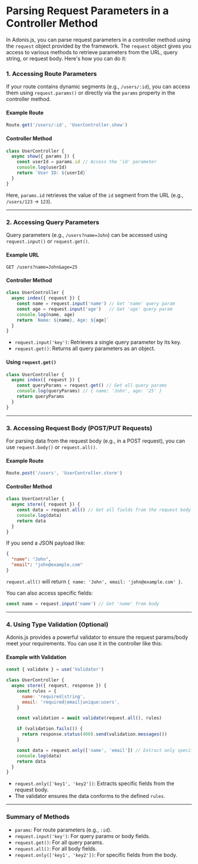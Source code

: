 # Parsing Request Parameters in a Controller Method

In Adonis.js, you can parse request parameters in a controller method using the `request` object provided by the framework. The `request` object gives you access to various methods to retrieve parameters from the URL, query string, or request body. Here's how you can do it:

### 1. **Accessing Route Parameters**
If your route contains dynamic segments (e.g., `/users/:id`), you can access them using `request.params()` or directly via the `params` property in the controller method.

#### Example Route
```javascript
Route.get('/users/:id', 'UserController.show')
```

#### Controller Method
```javascript
class UserController {
  async show({ params }) {
    const userId = params.id // Access the 'id' parameter
    console.log(userId)
    return `User ID: ${userId}`
  }
}
```

Here, `params.id` retrieves the value of the `id` segment from the URL (e.g., `/users/123` → `123`).

---

### 2. **Accessing Query Parameters**
Query parameters (e.g., `/users?name=John`) can be accessed using `request.input()` or `request.get()`.

#### Example URL
```
GET /users?name=John&age=25
```

#### Controller Method
```javascript
class UserController {
  async index({ request }) {
    const name = request.input('name') // Get 'name' query param
    const age = request.input('age')   // Get 'age' query param
    console.log(name, age)
    return `Name: ${name}, Age: ${age}`
  }
}
```

- `request.input('key')`: Retrieves a single query parameter by its key.
- `request.get()`: Returns all query parameters as an object.

#### Using `request.get()`
```javascript
class UserController {
  async index({ request }) {
    const queryParams = request.get() // Get all query params
    console.log(queryParams) // { name: 'John', age: '25' }
    return queryParams
  }
}
```

---

### 3. **Accessing Request Body (POST/PUT Requests)**
For parsing data from the request body (e.g., in a POST request), you can use `request.body()` or `request.all()`.

#### Example Route
```javascript
Route.post('/users', 'UserController.store')
```

#### Controller Method
```javascript
class UserController {
  async store({ request }) {
    const data = request.all() // Get all fields from the request body
    console.log(data)
    return data
  }
}
```

If you send a JSON payload like:
```json
{
  "name": "John",
  "email": "john@example.com"
}
```
`request.all()` will return `{ name: 'John', email: 'john@example.com' }`.

You can also access specific fields:
```javascript
const name = request.input('name') // Get 'name' from body
```

---

### 4. **Using Type Validation (Optional)**
Adonis.js provides a powerful validator to ensure the request params/body meet your requirements. You can use it in the controller like this:

#### Example with Validation
```javascript
const { validate } = use('Validator')

class UserController {
  async store({ request, response }) {
    const rules = {
      name: 'required|string',
      email: 'required|email|unique:users',
    }

    const validation = await validate(request.all(), rules)

    if (validation.fails()) {
      return response.status(400).send(validation.messages())
    }

    const data = request.only(['name', 'email']) // Extract only specific fields
    console.log(data)
    return data
  }
}
```

- `request.only(['key1', 'key2'])`: Extracts specific fields from the request body.
- The validator ensures the data conforms to the defined `rules`.

---

### Summary of Methods
- `params`: For route parameters (e.g., `:id`).
- `request.input('key')`: For query params or body fields.
- `request.get()`: For all query params.
- `request.all()`: For all body fields.
- `request.only(['key1', 'key2'])`: For specific fields from the body.